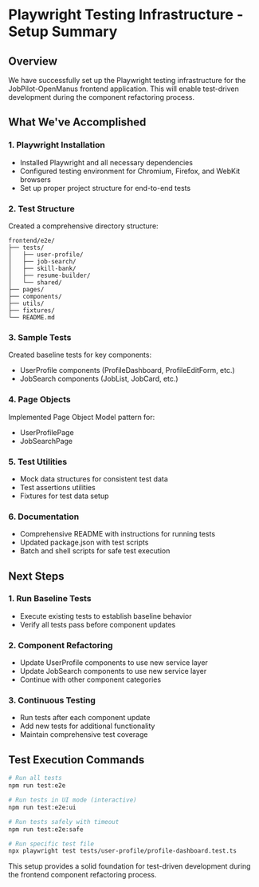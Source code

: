 # Playwright Testing Infrastructure - Setup Summary

## Overview
We have successfully set up the Playwright testing infrastructure for the JobPilot-OpenManus frontend application. This will enable test-driven development during the component refactoring process.

## What We've Accomplished

### 1. Playwright Installation
- Installed Playwright and all necessary dependencies
- Configured testing environment for Chromium, Firefox, and WebKit browsers
- Set up proper project structure for end-to-end tests

### 2. Test Structure
Created a comprehensive directory structure:
```
frontend/e2e/
├── tests/
│   ├── user-profile/
│   ├── job-search/
│   ├── skill-bank/
│   ├── resume-builder/
│   └── shared/
├── pages/
├── components/
├── utils/
├── fixtures/
└── README.md
```

### 3. Sample Tests
Created baseline tests for key components:
- UserProfile components (ProfileDashboard, ProfileEditForm, etc.)
- JobSearch components (JobList, JobCard, etc.)

### 4. Page Objects
Implemented Page Object Model pattern for:
- UserProfilePage
- JobSearchPage

### 5. Test Utilities
- Mock data structures for consistent test data
- Test assertions utilities
- Fixtures for test data setup

### 6. Documentation
- Comprehensive README with instructions for running tests
- Updated package.json with test scripts
- Batch and shell scripts for safe test execution

## Next Steps

### 1. Run Baseline Tests
- Execute existing tests to establish baseline behavior
- Verify all tests pass before component updates

### 2. Component Refactoring
- Update UserProfile components to use new service layer
- Update JobSearch components to use new service layer
- Continue with other component categories

### 3. Continuous Testing
- Run tests after each component update
- Add new tests for additional functionality
- Maintain comprehensive test coverage

## Test Execution Commands

```bash
# Run all tests
npm run test:e2e

# Run tests in UI mode (interactive)
npm run test:e2e:ui

# Run tests safely with timeout
npm run test:e2e:safe

# Run specific test file
npx playwright test tests/user-profile/profile-dashboard.test.ts
```

This setup provides a solid foundation for test-driven development during the frontend component refactoring process.